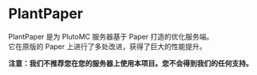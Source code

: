 # PlantPaper

PlantPaper 是为 PlutoMC 服务器基于 Paper 打造的优化服务端。<br>
它在原版的 Paper 上进行了多处改进，获得了巨大的性能提升。<br>

**注意：我们不推荐您在您的服务器上使用本项目。您不会得到我们的任何支持。**